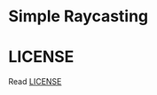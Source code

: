 # Simple Raycasting

# LICENSE

Read [LICENSE](https://github.com/TheDarkBug/simple_raycasting/blob/main/LICENSE)
